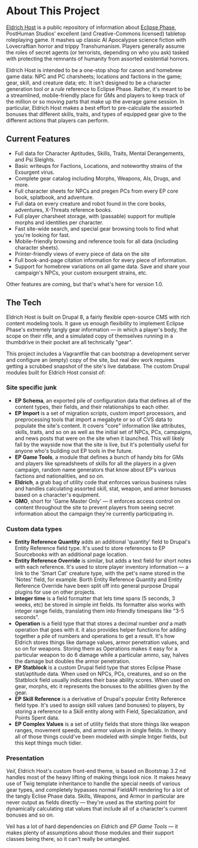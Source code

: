 # About This Project

[Eldrich Host](http://eldrich.host) is a public repository of information about [Eclipse Phase](http://eclipsephase.com), PostHuman Studios' excellent (and Creative-Commons licensed) tabletop roleplaying game. It mashes up classic AI Apocalypse science fiction with Lovecraftian horror and trippy Transhumanism. Players generally assume the roles of secret agents (or terrorists, depending on who you ask) tasked with protecting the remnants of humanity from assorted existential horrors.

Eldrich Host is intended to be a one-stop shop for canon and homebrew game data: NPC and PC charsheets; locations and factions in the game; gear, skill, and creature data; etc. It isn't designed to be a character generation tool or a *rule* reference to Eclipse Phase. Rather, it's meant to be a streamlined, mobile-friendly place for GMs and players to keep track of the million or so moving parts that make up the average game session. In particular, Eldrich Host makes a best effort to pre-calculate the assorted bonuses that different skills, traits, and types of equipped gear give to the different actions that players can perform.

## Current Features
- Full data for Character Aptitudes, Skills, Traits, Mental Derangements, and Psi Sleights.
- Basic writeups for Factions, Locations, and noteworthy strains of the Exsurgent virus.
- Complete gear catalog including Morphs, Weapons, AIs, Drugs, and more.
- Full character sheets for NPCs and pregen PCs from every EP core book, splatbook, and adventure.
- Full data on every creature and robot found in the core books, adventures, X-Threats reference books.
- Full player charsheet storage, with (passable) support for multiple morphs and identities per character.
- Fast site-wide search, and special gear browsing tools to find what you're looking for fast. 
- Mobile-friendly browsing and reference tools for all data (including character sheets).
- Printer-friendly views of every piece of data on the site
- Full book-and-page citation information for every piece of information.
- Support for homebrew variations on all game data. Save and share your campaign's NPCs, your custom exsurgent strains, etc.

Other features are coming, but that's what's here for version 1.0.


## The Tech

Eldrich Host is built on Drupal 8, a fairly flexible open-source CMS with rich content modeling tools. It gave us enough flexibility to implement Eclipse Phase's extremely tangly gear information — in which a player's body, the scope on their rifle, and a simulated copy of themselves running in a thumbdrive in their pocket are all technically "gear".

This project includes a Vagrantfile that can bootstrap a development server and configure an (empty) copy of the site, but real dev work requires getting a scrubbed snapshot of the site's live database. The custom Drupal modules built for Eldrich Host consist of:

### Site specific junk
- **EP Schema**, an exported pile of configuration data that defines all of the content types, their fields, and their relationships to each other.
- **EP Import** is a set of migration scripts, custom import processors, and preprocessing tools that import a megabyte or so of CVS data to populate the site's content. It covers "core" information like attributes, skills, traits, and so  on as well as the initial set of NPCs, PCs, campaigns, and news posts that were on the site when it launched. This will likely fall by the wayside now that the site is live, but it's potentially useful for anyone who's building out EP tools in the future.
- **EP Game Tools**, a module that defines a bunch of handy bits for GMs and players like spreadsheets of skills for all the players in a given campaign, random name generators that know about EP's various factions and nationalities, and so on.
- **Eldrich**, a grab bag of utility code that enforces various business rules and handles calculating assorted skill, stat, weapon, and armor bonuses based on a character's equipment.
- **GMO**, short for 'Game Master Only' — it enforces access control on content throughout the site to prevent players from seeing secret information about the campaign they're currently participating in.

### Custom data types
- **Entity Reference Quantity** adds an additional 'quantity' field to Drupal's Entity Reference field type. It's used to store references to EP Sourcebooks with an additional page location.
- **Entity Reference Override** is similar, but adds a text field for short notes with each reference. It's used to store player inventory information — a link to the 'Smart Cat' creature type, with the pet's name stored in the 'Notes' field, for example. Borth Entity Reference Quantity and Entity Reference Override have been split off into general purpose Drupal plugins for use on other projects.
- **Integer time** is a field formatter that lets time spans (5 seconds, 3 weeks, etc) be stored in simple int fields. Its formatter also works with integer range fields, translating them into friendly timespans like "3-5 seconds".
- **Operation** is a field type that that stores a decimal number *and* a math operation that goes with it. it also provides helper functions for adding together a pile of numbers and operations to get a result. It's how Eldrich stores things like damage values, armor penetration values, and so on for weapons. Storing them as Operations makes it easy for a particular weapon to do 6 damage while a particular ammo, say, halves the damage but doubles the armor penetration.
- **EP Statblock** is a custom Drupal field type that stores Eclipse Phase stat/aptitude data. When used on NPCs, PCs, creatures, and so on the Statblock field usually indicates their base ability scores. When used on gear, morphs, etc it represents the bonuses to the abilities given by the gear.
- **EP Skill Reference** is a derivative of Drupal's popular Entity Reference field type. It's used to assign skill values (and bonuses) to players, by storing a reference to a Skill entity along with Field, Specialization, and Points Spent data.
- **EP Complex Values** is a set of utility fields that store things like weapon ranges, movement speeds, and armor values in single fields. In theory all of those things could've been modeled with simple Intger fields, but this kept things much tidier.

### Presentation
*Veil*, Eldrich Host's custom front-end theme, is based on Bootstrap 3.2 nd handles most of the heavy lifting of making things look nice. It makes heavy use of Twig template inheritance to handle the special needs of various gear types, and completely bypasses normal FieldAPI rendering for a lot of the tangly Eclise Phase data. Skills, Weapons, and Armor in particular are never output as fields directly — they're used as the starting point for dynamically calculating stat values that include all of a character's current bonuses and so on.

Veil has a lot of hard dependencies on *Eldrich* and *EP Game Tools* — it makes plenty of assumptions about those modules and their support classes being there, so it can't really be untangled.
